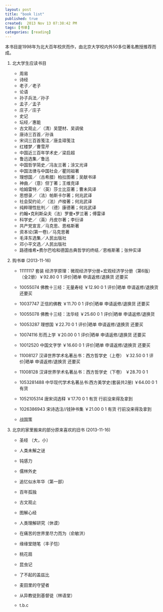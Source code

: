 ```yaml
---
layout: post
title: "book list"
published: true
created:  2013 Nov 13 07:38:42 PM
tags: [书单]
categories: [reading]
---
```


本书目是1998年为北大百年校庆而作，由北京大学校内外50多位著名教授推荐而成。

1. 北大学生应读书目     
    * 周易 
    * 诗经 
    * 老子／老子 
    * 论语     
    * 孙子兵法／孙子 
    * 孟子／孟子 
    * 庄子／庄子 
    * 史记    
    * 坛经／惠能 
    * 古文观止／（清）吴楚材、吴调侯  
    * 唐诗三百首／孙诛 
    * 宋词三百首笺注／唐圭璋笺注    
    * 红楼梦／曹雪芹 
    * 中国近三百年学术史／梁启超     
    * 鲁迅选集／鲁迅 
    * 中国哲学简史／冯友兰著；涂又光译     
    * 中国法律与中国社会／瞿同祖著 
    * 理想国／（古希腊）柏拉图著；吴献书译    
    * 神曲／（意）但丁著；王维克译 
    * 哈姆雷特／（英）莎士比亚著；曹未风译    
    * 思想录／（法）帕斯卡尔著；何兆武译 
    * 社会契约论／（法）卢梭著；何兆武译     
    * 纯粹理性批判／（德）康德著；何兆武译 
    * 约翰•克利斯朵夫（法）罗曼•罗兰著；傅雷译    
    * 科学史／（英）丹皮尔著；李衍译 
    * 共产党宣言／马克思、恩格斯著    
    * 资本论(第一卷)／马克思著 
    * 毛泽东选集／人民出版社     
    * 邓小平文选／人民出版社 
    * 路德维希•费尔巴哈和德国古典哲学的终结／恩格斯著；张仲实译


1. 购书单 (2013-11-16) 
    * 11111117 套装 经济学原理：微观经济学分册+宏观经济学分册（第6版）（全2册）￥92.80 0 1 评价|晒单 申请返修/退换货  还要买 
    * 10055074 佛教十三经：无量寿经    ￥12.90 0 1 评价|晒单 申请返修/退换货  还要买 
    * 10037747 正信的佛教      ￥11.70 0 1 评价|晒单 申请返修/退换货  还要买 
    * 10055078 佛教十三经：法华经      ￥25.60 0 1 评价|晒单 申请返修/退换货   
    * 10053287 理想国  ￥22.70 0 1 评价|晒单 申请返修/退换货  还要买 
    * 10074116 形而上学        ￥20.00 0 1 评价|晒单 申请返修/退换货  还要买 
    * 10012520 中国文字学      ￥16.60 0 1 评价|晒单 申请返修/退换货  还要买 
    * 11008127 汉译世界学术名著丛书：西方哲学史（上卷）        ￥32.50 0 1 评价|晒单 申请返修/退换货  还要买 
    * 11008128 汉译世界学术名著丛书：西方哲学史（下卷）        ￥28.70 0 1 
    * 1053281488 中华现代学术名著丛书:西方美学史(套装共2册)      ￥64.00 0 1 有货  

    * 1052105314 唐宋词选释      ￥17.70 0 1 有货                 行前没来得及拿到
    * 1026386943 宋诗选注//钱钟书集      ￥21.00 0 1 有货         行前没来得及拿到
    * 战国策
  
1. 北京的家里搬来的部分原来喜欢的旧书 (2013-11-16) 
    * 圣经 （大，小）
    * 人类未解之谜
    * 钝感力
    * 儒林外史
    * 追忆似水年华（第一部）
    * 百年孤独
    * 古文观止
    * 图解心经
    * 人类理解研究（休谟）
    * 在痛苦的世界里尽力而为（俞敏洪）
    * 缘缘堂随笔（丰子恺）
    * 桃花扇
    * 昆虫记
    * 了不起的盖兹比
    * 麦田里的守望者
    * 从异教徒到基督徒（林语堂）

    * t.b.c


  
